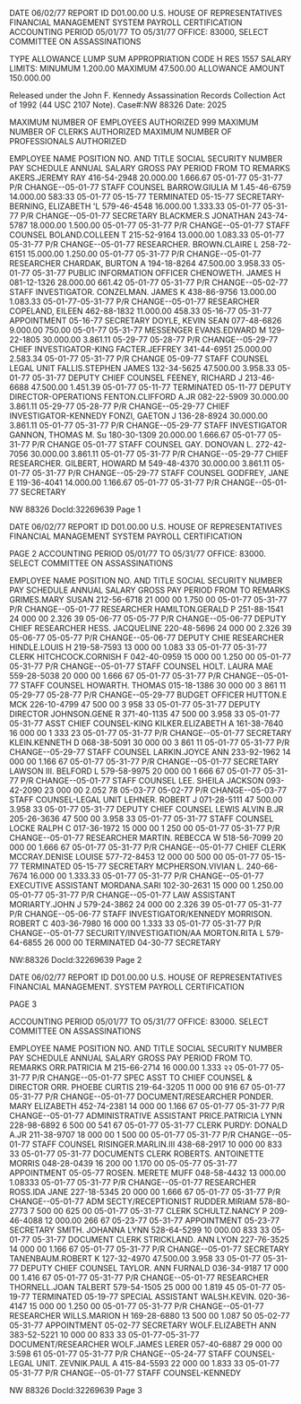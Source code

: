 DATE 06/02/77
REPORT ID D01.00.00
U.S. HOUSE OF REPRESENTATIVES
FINANCIAL MANAGEMENT SYSTEM
PAYROLL CERTIFICATION
ACCOUNTING PERIOD 05/01/77 TO 05/31/77
OFFICE: 83000, SELECT COMMITTEE ON ASSASSINATIONS

TYPE ALLOWANCE LUMP SUM
APPROPRIATION CODE H RES 1557
SALARY LIMITS: MINUMUM 1.200.00 MAXIMUM 47.500.00
ALLOWANCE AMOUNT 150.000.00

Released under the John F. Kennedy
Assassination Records Collection Act of
1992 (44 USC 2107 Note). Case#:NW
88326 Date: 2025

MAXIMUM NUMBER OF EMPLOYEES AUTHORIZED 999
MAXIMUM NUMBER OF CLERKS AUTHORIZED
MAXIMUM NUMBER OF PROFESSIONALS AUTHORIZED

EMPLOYEE NAME POSITION NO. AND TITLE SOCIAL SECURITY NUMBER PAY SCHEDULE ANNUAL SALARY GROSS PAY PERIOD FROM TO REMARKS
AKERS.JEREMY RAY 416-54-2948 20.000.00 1.666.67 05-01-77 05-31-77 P/R CHANGE--05-01-77
STAFF COUNSEL
BARROW.GIULIA M 1.45-46-6759 14.000.00 583:33 05-01-77 05-15-77 TERMINATED 05-15-77
SECRETARY-
BERNING, ELIZABETH 'L 579-46-4548 16.000.00 1.333.33 05-01-77 05-31-77 P/R CHANGE--05-01-77
SECRETARY
BLACKMER.S JONATHAN 243-74-5787 18.000.00 1.500.00 05-01-77 05-31-77 P/R CHANGE--05-01-77
STAFF COUNSEL
BOLAND.COLLEEN T 215-52-9164 13.000.00 1.083.33 05-01-77 05-31-77 P/R CHANGE--05-01-77
RESEARCHER.
BROWN.CLAIRE L 258-72-6151 15.000.00 1.250.00 05-01-77 05-31-77 P/R CHANGE--05-01-77
RESEARCHER
CHARDAK, BURTON A 194-18-8264 47.500.00 3.958.33 05-01-77 05-31-77
PUBLIC INFORMATION OFFICER
CHENOWETH. JAMES H 081-12-1326 28.000.00 661.42 05-01-77 05-31-77 P/R CHANGE--05-02-77
STAFF INVESTIGATOR.
CONZELMAN. JAMES K 438-86-9756 13.000.00 1.083.33 05-01-77-05-31-77 P/R CHANGE--05-01-77
RESEARCHER
COPELAND, EILEEN 462-88-1832 11.000.00 458.33 05-16-77 05-31-77 APPOINTMENT 05-16-77
SECRETARY
DOYLE, KEVIN SEAN 077-48-6826 9.000.00 750.00 05-01-77 05-31-77
MESSENGER
EVANS.EDWARD M 129-22-1805 30.000.00 3.861.11 05-29-77 05-28-77 P/R CHANGE--05-29-77
CHIEF INVESTIGATOR-KING
FACTER.JEFFREY 341-44-6951 25.000.00 2.583.34 05-01-77 05-31-77 P/R CHANGE 05-09-77
STAFF COUNSEL LEGAL UNIT
FALLIS.STEPHEN JAMES 132-34-5625 47.500.00 3.958.33 05-01-77 05-31-77
DEPUTY CHIEF COUNSEL
FEENEY, RICHARD J 213-46-6688 47.500.00 1.451.39 05-01-77 05-11-77 TERMINATED 05-11-77
DEPUTY DIRECTOR-OPERATIONS
FENTON.CLIFFORD A.JR 082-22-5909 30.000.00 3.861.11 05-29-77 05-28-77 P/R CHANGE--05-29-77
CHIEF INVESTIGATOR-KENNEDY
FONZI, GAETON J 136-28-8924 30.000.00 3.861.11 05-01-77 05-31-77 P/R CHANGE--05-29-77
STAFF INVESTIGATOR
GANNON, THOMAS M. Su 180-30-1309 20.000.00 1.666.67 05-01-77 05-31-77 P/R CHANGE 05-01-77
STAFF COUNSEL
GAY. DONOVAN L. 272-42-7056 30.000.00 3.861.11 05-01-77 05-31-77 P/R CHANGE--05-29-77
CHIEF RESEARCHER.
GILBERT, HOWARD M 549-48-4370 30.000.00 3.861.11 05-01-77 05-31-77 P/R CHANGE--05-29-77
STAFF COUNSEL
GODFREY, JANE E 119-36-4041 14.000.00 1.166.67 05-01-77 05-31-77 P/R CHANGE--05-01-77
SECRETARY

NW 88326 Docld:32269639 Page 1

DATE 06/02/77
REPORT ID D01.00.00
U.S. HOUSE OF REPRESENTATIVES
FINANCIAL MANAGEMENT SYSTEM
PAYROLL CERTIFICATION

PAGE 2
ACCOUNTING PERIOD 05/01/77 TO 05/31/77
OFFICE: 83000. SELECT COMMITTEE ON ASSASSINATIONS

EMPLOYEE NAME POSITION NO. AND TITLE SOCIAL SECURITY NUMBER PAY SCHEDULE ANNUAL SALARY GROSS PAY PERIOD FROM TO REMARKS
GRIMES.MARY SUSAN 212-56-6718 21 000 00 1.750 00 05-01-77 05-31-77 P/R CHANGE--05-01-77
RESEARCHER
HAMILTON.GERALD P 251-88-1541 24 000 00 2.326 39 05-06-77 05-05-77 P/R CHANGE--05-06-77
DEPUTY CHIEF RESEARCHER
HESS. JACQUELINE 220-48-5696 24 000 00 2.326 39 05-06-77 05-05-77 P/R CHANGE--05-06-77
DEPUTY CHIE RESEARCHER
HINDLE.LOUIS H 219-58-7593 13 000 00 1.083 33 05-01-77 05-31-77
CLERK
HITCHCOCK.CORNISH F 042-40-0959 15 000 00 1.250 00 05-01-77 05-31-77 P/R CHANGE--05-01-77
STAFF COUNSEL
HOLT. LAURA MAE 559-28-5038 20 000 00 1.666 67 05-01-77 05-31-77 P/R CHANGE--05-01-77
STAFF COUNSEL
HOWARTH. THOMAS 015-18-1386 30 000 00 3 861 11 05-29-77 05-28-77 P/R CHANGE--05-29-77
BUDGET OFFICER
HUTTON.E MCK 226-10-4799 47 500 00 3 958 33 05-01-77 05-31-77
DEPUTY DIRECTOR
JOHNSON.GENE R 371-40-1135 47 500 00 3.958 33 05-01-77 05-31-77
ASST CHIEF COUNSEL-KING
KILKER.ELIZABETH A 161-38-7640 16 000 00 1 333 23 05-01-77 05-31-77 P/R CHANGE--05-01-77
SECRETARY
KLEIN.KENNETH D 068-38-5091 30 000 00 3 861 11 05-01-77 05-31-77 P/R CHANGE--05-29-77
STAFF COUNSEL
LARKIN.JOYCE ANN 233-92-1962 14 000 00 1.166 67 05-01-77 05-31-77 P/R CHANGE--05-01-77
SECRETARY
LAWSON III. BELFORD L 579-58-9975 20 000 00 1 666 67 05-01-77 05-31-77 P/R CHANGE--05-01-77
STAFF COUNSEL
LEE. SHEILA JACKSON 093-42-2090 23 000 00 2.052 78 05-03-77 05-02-77 P/R CHANGE--05-03-77
STAFF COUNSEL-LEGAL UNIT
LEHNER. ROBERT J 071-28-5111 47 500.00 3.958 33 05-01-77 05-31-77
DEPUTY CHIEF COUNSEL
LEWIS ALVIN B.JR 205-26-3636 47 500 00 3.958 33 05-01-77 05-31-77
STAFF COUNSEL
LOCKE RALPH C 017-36-1972 15 000 00 1 250 00 05-01-77 05-31-77 P/R CHANGE--05-01-77
RESEARCHER
MARTIN. REBECCA W 518-56-7099 20 000 00 1.666 67 05-01-77 05-31-77 P/R CHANGE--05-01-77
CHIEF CLERK
MCCRAY.DENISE LOUISE 577-72-8453 12 000 00 500 00 05-01-77 05-15-77 TERMINATED 05-15-77
SECRETARY
MCPHERSON.VIVIAN L. 240-66-7674 16.000 00 1.333.33 05-01-77 05-31-77 P/R CHANGE--05-01-77
EXECUTIVE ASSISTANT
MORDANA.SARI 102-30-2631 15 000 00 1.250.00 05-01-77 05-31-77 P/R CHANGE--05-01-77
LAW ASSISTANT
MORIARTY.JOHN J 579-24-3862 24 000 00 2.326 39 05-01-77 05-31-77 P/R CHANGE--05-06-77
STAFF INVESTIGATOR/KENNEDY
MORRISON. ROBERT C 403-36-7980 16 000 00 1.333 33 05-01-77 05-31-77 P/R CHANGE--05-01-77
SECURITY/INVESTIGATION/AA
MORTON.RITA L 579-64-6855 26 000 00 TERMINATED 04-30-77
SECRETARY

NW:88326 Docld:32269639 Page 2

DATE 06/02/77
REPORT ID D01.00.00
U.S. HOUSE OF REPRESENTATIVES
FINANCIAL MANAGEMENT. SYSTEM
PAYROLL CERTIFICATION

PAGE 3

ACCOUNTING PERIOD 05/01/77 TO 05/31/77
OFFICE: 83000. SELECT COMMITTEE ON ASSASSINATIONS

EMPLOYEE NAME POSITION NO. AND TITLE SOCIAL SECURITY NUMBER PAY SCHEDULE ANNUAL SALARY GROSS PAY PERIOD FROM TO. REMARKS
ORR.PATRICIA M 215-66-2714 16 000.00 1.333 २२ 05-01-77 05-31-77 P/R CHANGE--05-01-77
SPEC ASST TO CHIEF COUNSEL & DIRECTOR
ORR. PHOEBE CURTIS 219-64-3205 11 000 00 916 67 05-01-77 05-31-77 P/R CHANGE--05-01-77
DOCUMENT/RESEARCHER
PONDER. MARY ELIZABETH 452-74-2381 14 000 00 1.166 67 05-01-77 05-31-77 P/R CHANGE--05-01-77
ADMINISTRATIVE ASSISTANT
PRICE.PATRICIA LYNN 228-98-6892 6 500 00 541 67 05-01-77 05-31-77
CLERK
PURDY: DONALD A.JR 211-38-9707 18 000 00 1 500 00 05-01-77 05-31-77 P/R CHANGE--05-01-77
STAFF COUNSEL
RISINGER.MARLIN.III 438-68-2917 10 000 00 833 33 05-01-77 05-31-77
DOCUMENTS CLERK
ROBERTS. ANTOINETTE MORRIS 048-28-0439 16 200 00 1.170 00 05-05-77 05-31-77 APPOINTMENT 05-05-77
ROSEN. MERETE MUFF 048-58-4432 13 000.00 1.08333 05-01-77 05-31-77 P/R CHANGE--05-01-77
RESEARCHER
ROSS.IDA JANE 227-18-5345 20 000 00 1.666 67 05-01-77 05-31-77 P/R CHANGE--05-01-77
ADM SECTY/RECEPTIONIST
RUDDER.MIRIAM 578-80-2773 7 500 00 625 00 05-01-77 05-31-77
CLERK
SCHULTZ.NANCY P 209-46-4088 12 000.00 266 67 05-23-77 05-31-77 APPOINTMENT 05-23-77
SECRETARY
SMITH. JOHANNA LYNN 528-64-5299 10 000.00 833 33 05-01-77 05-31-77
DOCUMENT CLERK
STRICKLAND. ANN LYON 227-76-3525 14 000 00 1.166 67 05-01-77 05-31-77 P/R CHANGE--05-01-77
SECRETARY
TANENBAUM.ROBERT K 127-32-4970 47.500.00 3.958 33 05-01-77 05-31-77
DEPUTY CHIEF COUNSEL
TAYLOR. ANN FURNALD 036-34-9187 17 000 00 1.416 67 05-01-77 05-31-77 P/R CHANGE--05-01-77
RESEARCHER
THORNELL.JOAN TALBERT 579-54-1505 25 000 00 1.819 45 05-01-77 05-19-77 TERMINATED 05-19-77
SPECIAL ASSISTANT
WALSH.KEVIN. 020-36-4147 15 000 00 1.250 00 05-01-77 05-31-77 P/R CHANGE--05-01-77
RESEARCHER
WILLS.MARION H 169-28-6880 13 500 00 1.087 50 05-02-77 05-31-77 APPOINTMENT 05-02-77
SECRETARY
WOLF.ELIZABETH ANN 383-52-5221 10 000 00 833 33 05-01-77-05-31-77
DOCUMENT/RESEARCHER
WOLF.JAMES LERER 057-40-6887 29 000 00 3:598 61 05-01-77 05-31-77 P/R CHANGE--05-24-77
STAFF COUNSEL-LEGAL UNIT.
ZEVNIK.PAUL A 415-84-5593 22 000 00 1.833 33 05-01-77 05-31-77 P/R CHANGE--05-01-77
STAFF COUNSEL-KENNEDY

NW 88326 Docld:32269639 Page 3
